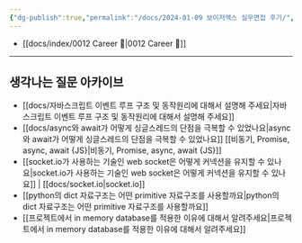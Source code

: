 ```yaml
---
{"dg-publish":true,"permalink":"/docs/2024-01-09 보이저엑스 실무면접 후기/","title":"2024-01-09 보이저엑스 실무면접 후기"}
---
```


- [[docs/index/0012 Career 💼\|0012 Career 💼]]
---

## 생각나는 질문 아카이브

- [[docs/자바스크립트 이벤트 루프 구조 및 동작원리에 대해서 설명해 주세요\|자바스크립트 이벤트 루프 구조 및 동작원리에 대해서 설명해 주세요]]
- [[docs/async와 await가 어떻게 싱글스레드의 단점을 극복할 수 있었나요\|async와 await가 어떻게 싱글스레드의 단점을 극복할 수 있었나요]] [[비동기, Promise, async, await {JS}\|비동기, Promise, async, await {JS}]]
- [[socket.io가 사용하는 기술인 web socket은 어떻게 커넥션을 유지할 수 있나요\|socket.io가 사용하는 기술인 web socket은 어떻게 커넥션을 유지할 수 있나요]] | [[docs/socket.io\|socket.io]]
- [[python의 dict 자료구조는 어떤 primitive 자료구조를 사용할까요\|python의 dict 자료구조는 어떤 primitive 자료구조를 사용할까요]]
- [[프로젝트에서 in memory database를 적용한 이유에 대해서 알려주세요\|프로젝트에서 in memory database를 적용한 이유에 대해서 알려주세요]]
